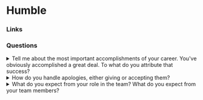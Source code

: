 # Humble

### Links

### Questions

<details>
  <summary>Tell me about the most important accomplishments of your career. You've obviously accomplished a great deal. To what do you attribute that success?</summary>

Generally, I cannot say that I have the most important accomplishments. Maybe it is because I don't think about it. Usually, when I reach a goal, I just move on to the next one. I know what I really want to get in the feature and move on to my purpose. What about attributing the success? I'm not sure that I can mention one attribute. But maybe one of the most important is stress resistance. It allows me to continue to move.

</details>

<details>
  <summary>How do you handle apologies, either giving or accepting them?</summary>

It is a little bit difficult question because of I don't like handle apologies. I assume that many people don't like apologies too. Unfortunately, it is impossible to avoid conflicts. As result from time to time it is necessary to apologize for saving good relationships. Generally I preferred to write some message if wasn't right.

</details>

<details>
  <summary>What do you expect from your role in the team? What do you expect from your team members?</summary>

In my opinion, the main point for me and my team members are motivation. I preferred to see  coleguess who like their work and want to work. If speak about my role in the team I like to share my knowledge, play a lead role in the design and development of the complex features. From time to time I could be a driver into code quality. For example, I preferred to add some linter rules instead of looking for mistakes during code review.

Additionally, teamlead role is not right for me because I don't have good emphaty but I try playing an active role during design and solving new features. For TechLead the best role in the feature.

</details>
